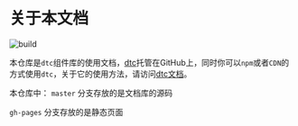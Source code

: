 # 关于本文档

![build](https://api.travis-ci.com/wuyax/docs.svg?branch=master)

本仓库是`dtc`组件库的使用文档，[dtc](https://github.com/wuyax/DTC)托管在GitHub上，同时你可以`npm`或者`CDN`的方式使用`dtc`，关于它的使用方法，请访问[dtc文档](https://wuyax.github.io/docs/)。

本仓库中：
`master` 分支存放的是文档库的源码

`gh-pages` 分支存放的是静态页面
